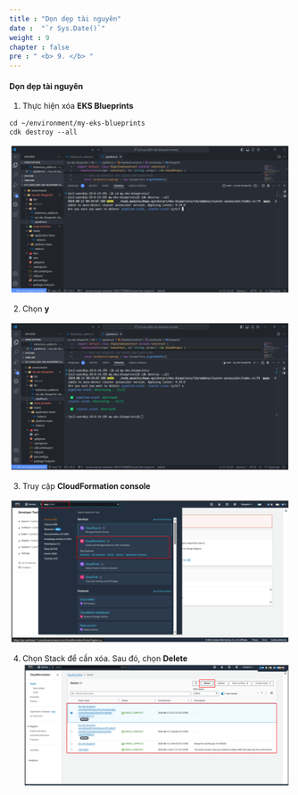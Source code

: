 ```yaml
---
title : "Dọn dẹp tài nguyên"
date :  "`r Sys.Date()`" 
weight : 9 
chapter : false
pre : " <b> 9. </b> "
---
```


#### Dọn dẹp tài nguyên

1.  Thực hiện xóa **EKS Blueprints**

```
cd ~/environment/my-eks-blueprints
cdk destroy --all
```

![Create Workspace](/public/images/9-cleanup/001-cleanup.png?featherlight=false&width=90pc)

2.  Chọn **y**

![Create Workspace](/public/images/9-cleanup/002-cleanup.png?featherlight=false&width=90pc)

3.  Truy cập **CloudFormation console** 

![Create Workspace](/public/images/9-cleanup/003-cleanup.png?featherlight=false&width=90pc)

4.  Chọn Stack để cần xóa. Sau đó, chọn **Delete**
![Create Workspace](/public/images/9-cleanup/004-cleanup.png?featherlight=false&width=90pc)

